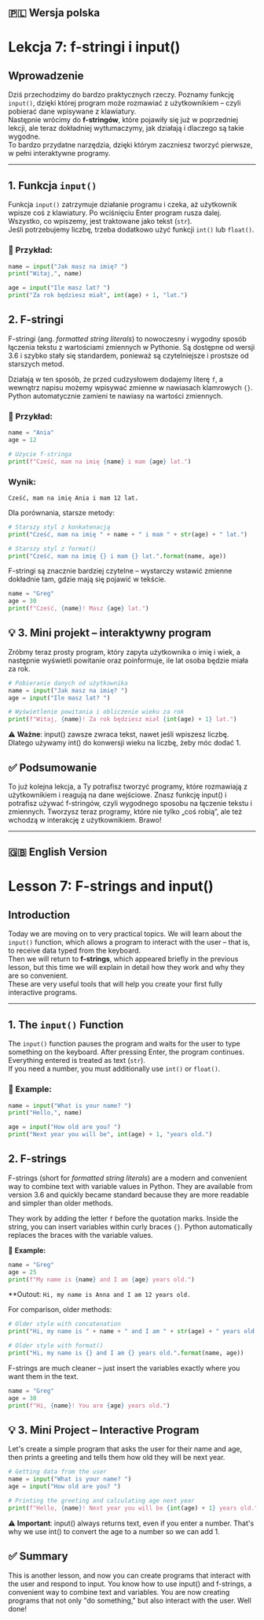 ## 🇵🇱 Wersja polska

# Lekcja 7: f-stringi i input()

## Wprowadzenie
Dziś przechodzimy do bardzo praktycznych rzeczy. Poznamy funkcję `input()`, dzięki której program może rozmawiać z użytkownikiem – czyli pobierać dane wpisywane z klawiatury.  
Następnie wrócimy do **f-stringów**, które pojawiły się już w poprzedniej lekcji, ale teraz dokładniej wytłumaczymy, jak działają i dlaczego są takie wygodne.  
To bardzo przydatne narzędzia, dzięki którym zaczniesz tworzyć pierwsze, w pełni interaktywne programy.

---

## 1. Funkcja `input()`
Funkcja `input()` zatrzymuje działanie programu i czeka, aż użytkownik wpisze coś z klawiatury. Po wciśnięciu Enter program rusza dalej. Wszystko, co wpiszemy, jest traktowane jako tekst (`str`).  
Jeśli potrzebujemy liczbę, trzeba dodatkowo użyć funkcji `int()` lub `float()`.

### 📘 Przykład:

```python
name = input("Jak masz na imię? ")
print("Witaj,", name)

age = input("Ile masz lat? ")
print("Za rok będziesz miał", int(age) + 1, "lat.")
```
## 2. F-stringi

F-stringi (ang. *formatted string literals*) to nowoczesny i wygodny sposób łączenia tekstu z wartościami zmiennych w Pythonie. Są dostępne od wersji 3.6 i szybko stały się standardem, ponieważ są czytelniejsze i prostsze od starszych metod.

Działają w ten sposób, że przed cudzysłowem dodajemy literę `f`, a wewnątrz napisu możemy wpisywać zmienne w nawiasach klamrowych `{}`. Python automatycznie zamieni te nawiasy na wartości zmiennych.

### 📘 Przykład:

```python
name = "Ania"
age = 12

# Użycie f-stringa
print(f"Cześć, mam na imię {name} i mam {age} lat.")
```
### Wynik:
`Cześć, mam na imię Ania i mam 12 lat.`

Dla porównania, starsze metody:
```python
# Starszy styl z konkatenacją
print("Cześć, mam na imię " + name + " i mam " + str(age) + " lat.")

# Starszy styl z format()
print("Cześć, mam na imię {} i mam {} lat.".format(name, age))
```
F-stringi są znacznie bardziej czytelne – wystarczy wstawić zmienne dokładnie tam, gdzie mają się pojawić w tekście.
```python
name = "Greg"
age = 30
print(f"Cześć, {name}! Masz {age} lat.")
```
## 💡 3. Mini projekt – interaktywny program

Zróbmy teraz prosty program, który zapyta użytkownika o imię i wiek, a następnie wyświetli powitanie oraz poinformuje, ile lat osoba będzie miała za rok.
```python
# Pobieranie danych od użytkownika
name = input("Jak masz na imię? ")
age = input("Ile masz lat? ")

# Wyświetlenie powitania i obliczenie wieku za rok
print(f"Witaj, {name}! Za rok będziesz miał {int(age) + 1} lat.")
```
⚠️ **Ważne**: input() zawsze zwraca tekst, nawet jeśli wpiszesz liczbę. Dlatego używamy int() do konwersji wieku na liczbę, żeby móc dodać 1.

## ✅ Podsumowanie

To już kolejna lekcja, a Ty potrafisz tworzyć programy, które rozmawiają z użytkownikiem i reagują na dane wejściowe.
Znasz funkcję input() i potrafisz używać f-stringów, czyli wygodnego sposobu na łączenie tekstu i zmiennych.
Tworzysz teraz programy, które nie tylko „coś robią”, ale też wchodzą w interakcję z użytkownikiem. Brawo!

---

## 🇬🇧 English Version

# Lesson 7: F-strings and input()

## Introduction
Today we are moving on to very practical topics. We will learn about the `input()` function, which allows a program to interact with the user – that is, to receive data typed from the keyboard.  
Then we will return to **f-strings**, which appeared briefly in the previous lesson, but this time we will explain in detail how they work and why they are so convenient.  
These are very useful tools that will help you create your first fully interactive programs.

---

## 1. The `input()` Function
The `input()` function pauses the program and waits for the user to type something on the keyboard. After pressing Enter, the program continues. Everything entered is treated as text (`str`).  
If you need a number, you must additionally use `int()` or `float()`.

### 📘 Example:

```python
name = input("What is your name? ")
print("Hello,", name)

age = input("How old are you? ")
print("Next year you will be", int(age) + 1, "years old.")
```
## 2. F-strings

F-strings (short for *formatted string literals*) are a modern and convenient way to combine text with variable values in Python. They are available from version 3.6 and quickly became standard because they are more readable and simpler than older methods.

They work by adding the letter `f` before the quotation marks. Inside the string, you can insert variables within curly braces `{}`. Python automatically replaces the braces with the variable values.

📘 **Example:**

```python
name = "Greg"
age = 25
print(f"My name is {name} and I am {age} years old.")
```
**Outout:
`Hi, my name is Anna and I am 12 years old.`

For comparison, older methods:
```python
# Older style with concatenation
print("Hi, my name is " + name + " and I am " + str(age) + " years old.")

# Older style with format()
print("Hi, my name is {} and I am {} years old.".format(name, age))
```
F-strings are much cleaner – just insert the variables exactly where you want them in the text.
```python
name = "Greg"
age = 30
print(f"Hi, {name}! You are {age} years old.")
```
## 💡 3. Mini Project – Interactive Program

Let's create a simple program that asks the user for their name and age, then prints a greeting and tells them how old they will be next year.
```python
# Getting data from the user
name = input("What is your name? ")
age = input("How old are you? ")

# Printing the greeting and calculating age next year
print(f"Hello, {name}! Next year you will be {int(age) + 1} years old.")
```
⚠️ **Important**: input() always returns text, even if you enter a number. That's why we use int() to convert the age to a number so we can add 1.

## ✅ Summary

This is another lesson, and now you can create programs that interact with the user and respond to input.
You know how to use input() and f-strings, a convenient way to combine text and variables.
You are now creating programs that not only "do something," but also interact with the user. Well done!

